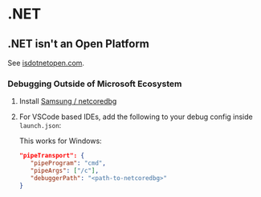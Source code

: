 # .NET

## .NET isn't an Open Platform

See [isdotnetopen.com](https://isdotnetopen.com/).

### Debugging Outside of Microsoft Ecosystem

1. Install [Samsung / netcoredbg](https://github.com/Samsung/netcoredbg)
1. For VSCode based IDEs, add the following to your debug config inside `launch.json`:

   This works for Windows:
   ```json
   "pipeTransport": {
      "pipeProgram": "cmd",
      "pipeArgs": ["/c"],
      "debuggerPath": "<path-to-netcoredbg>"
   }
   ```
